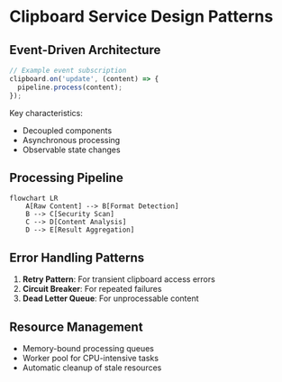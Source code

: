 # Clipboard Service Design Patterns

## Event-Driven Architecture
```typescript
// Example event subscription
clipboard.on('update', (content) => {
  pipeline.process(content);
});
```

Key characteristics:
- Decoupled components
- Asynchronous processing
- Observable state changes

## Processing Pipeline
```mermaid
flowchart LR
    A[Raw Content] --> B[Format Detection]
    B --> C[Security Scan]
    C --> D[Content Analysis]
    D --> E[Result Aggregation]
```

## Error Handling Patterns
1. **Retry Pattern**: For transient clipboard access errors
2. **Circuit Breaker**: For repeated failures
3. **Dead Letter Queue**: For unprocessable content

## Resource Management
- Memory-bound processing queues
- Worker pool for CPU-intensive tasks
- Automatic cleanup of stale resources